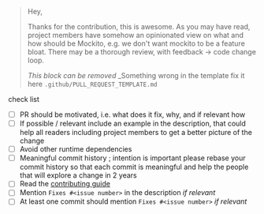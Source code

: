 > Hey, 
> 
> Thanks for the contribution, this is awesome.
> As you may have read, project members have somehow an opinionated view on what and how should be
> Mockito, e.g. we don't want mockito to be a feature bloat.
> There may be a thorough review, with feedback -> code change loop.
> 
> _This block can be removed_
> _Something wrong in the template fix it here `.github/PULL_REQUEST_TEMPLATE.md`


check list

 - [ ] PR should be motivated, i.e. what does it fix, why, and if relevant how
 - [ ] If possible / relevant include an example in the description, that could help all readers
       including project members to get a better picture of the change
 - [ ] Avoid other runtime dependencies
 - [ ] Meaningful commit history ; intention is important please rebase your commit history so that each
       commit is meaningful and help the people that will explore a change in 2 years
 - [ ] Read the [contributing guide](https://github.com/mockito/mockito/blob/master/.github/CONTRIBUTING.md)
 - [ ] Mention `Fixes #<issue number>` in the description _if relevant_
 - [ ] At least one commit should mention `Fixes #<issue number>` _if relevant_
